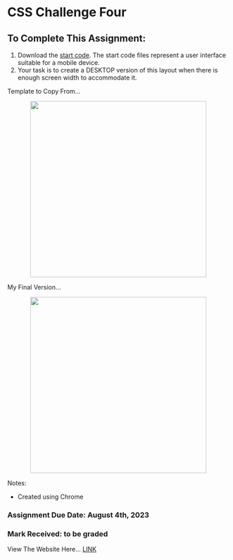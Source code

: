  # CSS Challenge Four
 
## To Complete This Assignment: 

1. Download the [start code](https://github.com/JessicaGilfillan/COMP1054_Winter2023/tree/main/labs/lab9_10). The start code files represent a user interface suitable for a mobile device.
2. Your task is to create a DESKTOP version of this layout when there is enough screen width to accommodate it.

Template to Copy From...

<p align="center">
<img width="400" src="https://github.com/matthewantonis-georgiancollege/CSS_COMP1054/assets/122380719/c3507c9d-ebc3-4fcf-80bb-d7589aecf291">
</p>

My Final Version...

<p align="center">
<img width="400" src="https://github.com/matthewantonis-georgiancollege/CSS_COMP1054/assets/122380719/7daa4ed4-08e0-4eb2-92df-0fabb7d2f7db">
</p>

Notes: 
- Created using Chrome

### Assignment Due Date: August 4th, 2023
### Mark Received: to be graded

View The Website Here... [LINK]()
